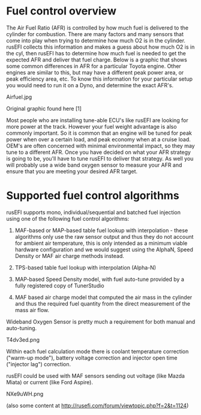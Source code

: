 # Fuel control overview

The Air Fuel Ratio (AFR) is controlled by how much fuel is delivered to the cylinder for combustion. There are many factors and many sensors that come into play when trying to determine how much O2 is in the cylinder. rusEFI collects this information and makes a guess about how much O2 is in the cyl, then rusEFI has to determine how much fuel is needed to get the expected AFR and deliver that fuel charge. Below is a graphic that shows some common differences in AFR for a particular Toyota engine. Other engines are similar to this, but may have a different peak power area, or peak efficiency area, etc. To know this information for your particular setup you would need to run it on a Dyno, and determine the exact AFR's.

Airfuel.jpg  

[//]: # "Add picture"

Original graphic found here [1]

Most people who are installing tune-able ECU's like rusEFI are looking for more power at the track. However your fuel weight advantage is also commonly important. So it is common that an engine will be tuned for peak power when over a certain load, and peak economy when at a cruise load. OEM's are often concerned with minimal environmental impact, so they may tune to a different AFR. Once you have decided on what your AFR strategy is going to be, you'll have to tune rusEFI to deliver that strategy. As well you will probably use a wide band oxygen sensor to measure your AFR and ensure that you are meeting your desired AFR target.

# Supported fuel control algorithms 
rusEFI supports mono, individual/sequential and batched fuel injection using one of the following fuel control algorithms:

1) MAF-based or MAP-based table fuel lookup with interpolation - these algorithms only use the raw sensor output and thus they do not account for ambient air temperature, this is only intended as a minimum viable hardware configuration and we would suggest using the AlphaN, Speed Density or MAF air charge methods instead. 

2) TPS-based table fuel lookup with interpolation (Alpha-N)

3) MAP-based Speed Density model, with fuel auto-tune provided by a fully registered copy of TunerStudio

4) MAF based air charge model that computed the air mass in the cylinder and thus the required fuel quantity from the direct measurement of the mass air flow. 

Wideband Oxygen Sensor is pretty much a requirement for both manual and auto-tuning.


T4dv3ed.png  

[//]: # "Add picture"

Within each fuel calculation mode there is coolant temperature correction ("warm-up mode"), battery voltage correction and injector open time ("injector lag") correction.


rusEFI could be used with MAF sensors sending out voltage (like Mazda Miata) or current (like Ford Aspire).


NXe9uWH.png 
 
[//]: # "Add picture"

(also some content at http://rusefi.com/forum/viewtopic.php?f=2&t=1124)

[//]: # "I feel this page needs a lot of work" 
[//]: # "OrchardPerformance" 